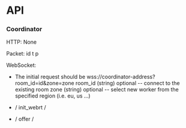 # API

### Coordinator

HTTP: None

Packet:
    id 
    t
    p

WebSocket:
 - The initial request should be wss://coordinator-address?room_id=id&zone=zone
   room_id (string) optional -- connect to the existing room
   zone (string) optional -- select new worker from the specified region (i.e. eu, us ...)


 - / init_webrt / 
 - / offer /
